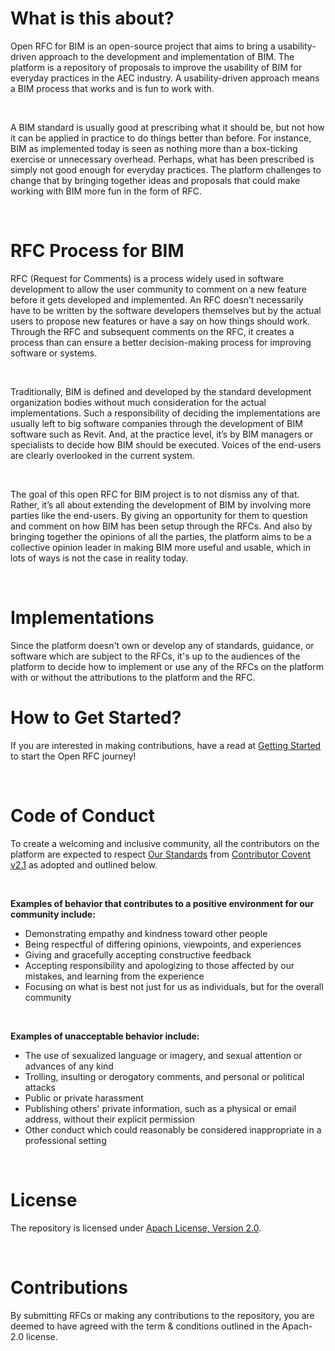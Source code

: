 # What is this about?

Open RFC for BIM is an open-source project that aims to bring a usability-driven
approach to the development and implementation of BIM. The platform is a
repository of proposals to improve the usability of BIM for everyday practices
in the AEC industry. A usability-driven approach means a BIM process that works
and is fun to work with.

&nbsp;

A BIM standard is usually good at prescribing what it should be, but not how it
can be applied in practice to do things better than before. For instance, BIM as
implemented today is seen as nothing more than a box-ticking exercise or
unnecessary overhead. Perhaps, what has been prescribed is simply not good
enough for everyday practices. The platform challenges to change that by
bringing together ideas and proposals that could make working with BIM more fun
in the form of RFC.

&nbsp;

# RFC Process for BIM

RFC (Request for Comments) is a process widely used in software development to
allow the user community to comment on a new feature before it gets developed
and implemented. An RFC doesn’t necessarily have to be written by the software
developers themselves but by the actual users to propose new features or have a
say on how things should work. Through the RFC and subsequent comments on the
RFC, it creates a process than can ensure a better decision-making process for
improving software or systems.

&nbsp;

Traditionally, BIM is defined and developed by the standard development
organization bodies without much consideration for the actual implementations.
Such a responsibility of deciding the implementations are usually left to big
software companies through the development of BIM software such as Revit. And,
at the practice level, it’s by BIM managers or specialists to decide how BIM
should be executed. Voices of the end-users are clearly overlooked in the
current system.

&nbsp;

The goal of this open RFC for BIM project is to not dismiss any of that. Rather,
it’s all about extending the development of BIM by involving more parties like
the end-users. By giving an opportunity for them to question and comment on how
BIM has been setup through the RFCs. And also by bringing together the opinions
of all the parties, the platform aims to be a collective opinion leader in
making BIM more useful and usable, which in lots of ways is not the case in
reality today.

&nbsp;

# Implementations

Since the platform doesn't own or develop any of standards, guidance, or
software which are subject to the RFCs, it's up to the audiences of the platform
to decide how to implement or use any of the RFCs on the platform with or
without the attributions to the platform and the RFC.

# How to Get Started?

If you are interested in making contributions, have a read at
[Getting Started](/getting-started) to start the Open RFC journey!

&nbsp;

# Code of Conduct

To create a welcoming and inclusive community, all the contributors on the
platform are expected to respect
[Our Standards](https://www.contributor-covenant.org/version/2/1/code_of_conduct/#our-standards)
from
[Contributor Covent v2.1](https://www.contributor-covenant.org/version/2/1/code_of_conduct/)
as adopted and outlined below.

&nbsp;

**Examples of behavior that contributes to a positive environment for our
community include:**

- Demonstrating empathy and kindness toward other people
- Being respectful of differing opinions, viewpoints, and experiences
- Giving and gracefully accepting constructive feedback
- Accepting responsibility and apologizing to those affected by our mistakes,
  and learning from the experience
- Focusing on what is best not just for us as individuals, but for the overall
  community

&nbsp;

**Examples of unacceptable behavior include:**

- The use of sexualized language or imagery, and sexual attention or advances of
  any kind
- Trolling, insulting or derogatory comments, and personal or political attacks
- Public or private harassment
- Publishing others' private information, such as a physical or email address,
  without their explicit permission
- Other conduct which could reasonably be considered inappropriate in a
  professional setting

&nbsp;

# License

The repository is licensed under
[Apach License, Version 2.0](https://www.apache.org/licenses/LICENSE-2.0).

&nbsp;

# Contributions

By submitting RFCs or making any contributions to the repository, you are deemed
to have agreed with the term & conditions outlined in the Apach-2.0 license.
